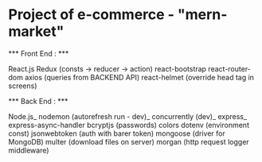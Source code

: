 # Project of e-commerce - "mern-market"

*** Front End : ***

React.js
Redux (consts -> reducer -> action)
react-bootstrap
react-router-dom
axios (queries from BACKEND API)
react-helmet (override head tag in screens)

*** Back End : ***

Node.js_
nodemon (autorefresh run - dev)_
concurrently (dev)_
express_
express-async-handler
bcryptjs (passwords) 
colors
dotenv (environment const)
jsonwebtoken (auth with barer token)
mongoose (driver for MongoDB)
multer (download files on server)
morgan (http request logger middleware)
